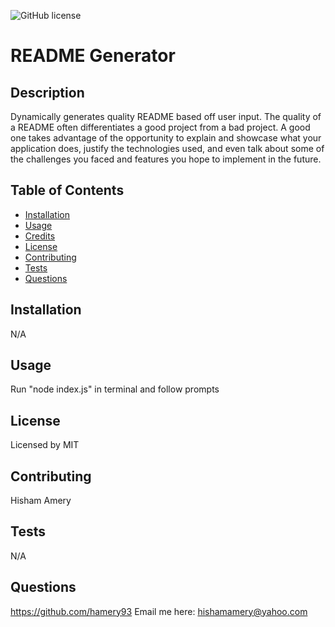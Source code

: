 ![GitHub license](https://img.shields.io/badge/license-MIT-red.svg)
        


# README Generator


## Description 

Dynamically generates quality README based off user input. The quality of a README often differentiates a good project from a bad project. A good one takes advantage of the opportunity to explain and showcase what your application does, justify the technologies used, and even talk about some of the challenges you faced and features you hope to implement in the future.

## Table of Contents

* [Installation](#installation)
* [Usage](#usage)
* [Credits](#credits)
* [License](#license)
* [Contributing](#contributing)
* [Tests](#tests)
* [Questions](#questions) 
    
## Installation
N/A


## Usage 
Run "node index.js" in terminal and follow prompts

    
## License
Licensed by MIT
    
## Contributing
Hisham Amery

## Tests
N/A
    
## Questions
https://github.com/hamery93
Email me here: hishamamery@yahoo.com
    
